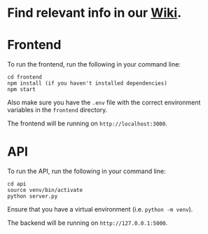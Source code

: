 # Find relevant info in our [Wiki](https://github.com/StanfordCS194/Win24-Team2/wiki).

# Frontend

To run the frontend, run the following in your command line:

```
cd frontend
npm install (if you haven't installed dependencies)
npm start
```

Also make sure you have the `.env` file with the correct environment variables in the `frontend` directory.

The frontend will be running on `http://localhost:3000`.

# API

To run the API, run the following in your command line:

```
cd api
source venv/bin/activate
python server.py
```

Ensure that you have a virtual environment (i.e. `python -m venv`).

The backend will be running on `http://127.0.0.1:5000`.
